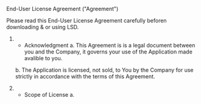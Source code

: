 End-User License Agreement (&quot;Agreement&quot;)

Please read this End-User License Agreement carefully beforen downloading & or using LSD.

1. - Acknowledgment
    a. This Agreement is is a legal document between you and the Company, it governs your use of the Application made avalible to you.

    b. The Application is licensed, not sold, to You by the Company for use strictly in accordance with the terms of this Agreement.

2. - Scope of License
    a. 